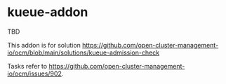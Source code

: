 # kueue-addon

TBD

This addon is for solution https://github.com/open-cluster-management-io/ocm/blob/main/solutions/kueue-admission-check

Tasks refer to https://github.com/open-cluster-management-io/ocm/issues/902. 